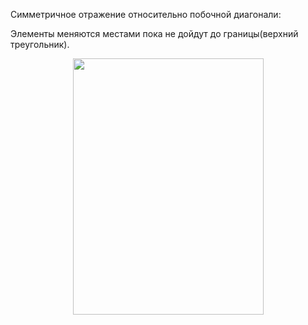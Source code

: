 Симметричное отражение относительно побочной диагонали:

Элементы меняются местами пока не дойдут до границы(верхний треугольник).

<p align="center">
  <img src="https://github.com/Macc0de/C_collection/assets/138070020/6b577131-3c94-4131-be2d-cbb1ae6f2031" height="410" width="305">
</p>
